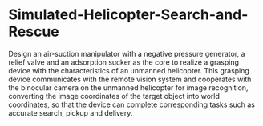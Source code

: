# Simulated-Helicopter-Search-and-Rescue

Design an air-suction manipulator with a negative pressure generator, a relief valve and an adsorption sucker as the core to realize a grasping device with the characteristics of an unmanned helicopter. This grasping device communicates with the remote vision system and cooperates with the binocular camera on the unmanned helicopter for image recognition, converting the image coordinates of the target object into world coordinates, so that the device can complete corresponding tasks such as accurate search, pickup and delivery. 
